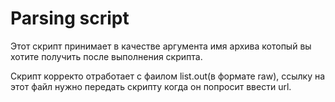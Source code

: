 # Parsing script

Этот скрипт принимает в качестве аргумента имя архива котопый вы хотите получить после выполнения скрипта.

Скрипт корректо отработает с фаилом list.out(в формате raw), ссылку на этот файл нужно передать скрипту когда он попросит ввести url. 



